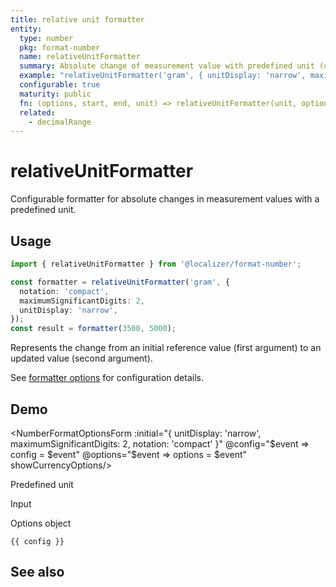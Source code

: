 ```yaml
---
title: relative unit formatter
entity:
  type: number
  pkg: format-number
  name: relativeUnitFormatter
  summary: Absolute change of measurement value with predefined unit (configurable)
  example: "relativeUnitFormatter('gram', { unitDisplay: 'narrow', maximumSignificantDigits: 2, notation: 'compact' })(3500, 5000)"
  configurable: true
  maturity: public
  fn: (options, start, end, unit) => relativeUnitFormatter(unit, options)(start, end)
  related:
    - decimalRange
---
```


# relativeUnitFormatter <Package name="format-number"/>

Configurable formatter for absolute changes in measurement values with a predefined unit.

## Usage

```typescript twoslash
import { relativeUnitFormatter } from '@localizer/format-number';

const formatter = relativeUnitFormatter('gram', {
  notation: 'compact',
  maximumSignificantDigits: 2,
  unitDisplay: 'narrow',
});
const result = formatter(3500, 5000);
```

Represents the change from an initial reference value (first argument) to an updated value (second argument).

See [formatter options](./options/index.md) for configuration details.

## Demo

<script setup>
  import { ref, computed } from 'vue';
  import { NFormItem } from 'naive-ui/es/form';
  import { NInputNumber } from 'naive-ui/es/input-number';
  import { NSelect } from 'naive-ui/es/select';
  import { NDivider } from 'naive-ui/es/divider';
  import NumberFormatOptionsForm from './NumberFormatOptionsForm.vue';

  const start = ref(3500);
  const end = ref(5000);
  const config = ref();
  const options = ref({});

  const unitNom = ref('gram');
  const unitDen = ref();

  const unitOptions = Intl.supportedValuesOf('unit').map(unit => ({label: `${unit}`, value: unit}));
  const unit = computed(() => {
    if (!unitDen.value) {
      return unitNom.value;
    } else {
      return unitNom.value + '-per-' + unitDen.value;
    }
  })

</script>

<EntityDemo :args="[options, start, end, unit]">

<NumberFormatOptionsForm :initial="{ unitDisplay: 'narrow', maximumSignificantDigits: 2, notation: 'compact' }" @config="$event => config = $event" @options="$event => options = $event" showCurrencyOptions/>

<NDivider title-placement="left">Predefined unit</NDivider>
<NFormItem label="Unit (nominator)"><NSelect filterable v-model:value="unitNom" :options="unitOptions"/></NFormItem>
<NFormItem label="Unit (denominator)"><NSelect clearable filterable v-model:value="unitDen" :options="unitOptions"/></NFormItem>

<NDivider title-placement="left">Input</NDivider>
<NFormItem label="Value before change"><NInputNumber clearable v-model:value="start" /></NFormItem>
<NFormItem label="Value after change"><NInputNumber clearable v-model:value="end" /></NFormItem>

<NDivider title-placement="left">Options object</NDivider>

```-vue
{{ config }}
```

</EntityDemo>

## See also

<Entities />

